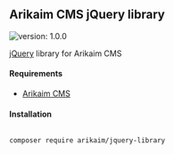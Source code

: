 ## Arikaim CMS jQuery library
![version: 1.0.0](https://img.shields.io/github/release/arikaim/jquery-library.svg)


[jQuery](https://github.com/jquery/jquery) library for Arikaim CMS 


#### Requirements 
  * [Arikaim CMS](https://github.com/arikaim/arikaim)
  

#### Installation

```sh

composer require arikaim/jquery-library

```
